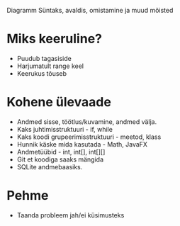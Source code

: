 Diagramm
Süntaks, avaldis, omistamine ja muud mõisted

# Miks keeruline?

- Puudub tagasiside
- Harjumatult range keel
- Keerukus tõuseb

# Kohene ülevaade

- Andmed sisse, töötlus/kuvamine, andmed välja.
- Kaks juhtimisstruktuuri - if, while
- Kaks koodi grupeerimisstruktuuri - meetod, klass
- Hunnik käske mida kasutada - Math, JavaFX
- Andmetüübid - int, int[], int[][]
- Git et koodiga saaks mängida
- SQLite andmebaasiks.

# Pehme

- Taanda probleem jah/ei küsimusteks
